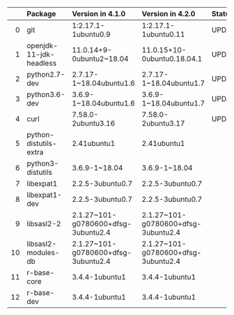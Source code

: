 <!-- markdown-link-check-disable -->

|    | Package                 | Version in 4.1.0                    | Version in 4.2.0                    | Status   |
|---:|:------------------------|:------------------------------------|:------------------------------------|:---------|
|  0 | git                     | 1:2.17.1-1ubuntu0.9                 | 1:2.17.1-1ubuntu0.11                | UPDATED  |
|  1 | openjdk-11-jdk-headless | 11.0.14+9-0ubuntu2~18.04            | 11.0.15+10-0ubuntu0.18.04.1         | UPDATED  |
|  2 | python2.7-dev           | 2.7.17-1~18.04ubuntu1.6             | 2.7.17-1~18.04ubuntu1.7             | UPDATED  |
|  3 | python3.6-dev           | 3.6.9-1~18.04ubuntu1.6              | 3.6.9-1~18.04ubuntu1.7              | UPDATED  |
|  4 | curl                    | 7.58.0-2ubuntu3.16                  | 7.58.0-2ubuntu3.17                  | UPDATED  |
|  5 | python-distutils-extra  | 2.41ubuntu1                         | 2.41ubuntu1                         |          |
|  6 | python3-distutils       | 3.6.9-1~18.04                       | 3.6.9-1~18.04                       |          |
|  7 | libexpat1               | 2.2.5-3ubuntu0.7                    | 2.2.5-3ubuntu0.7                    |          |
|  8 | libexpat1-dev           | 2.2.5-3ubuntu0.7                    | 2.2.5-3ubuntu0.7                    |          |
|  9 | libsasl2-2              | 2.1.27~101-g0780600+dfsg-3ubuntu2.4 | 2.1.27~101-g0780600+dfsg-3ubuntu2.4 |          |
| 10 | libsasl2-modules-db     | 2.1.27~101-g0780600+dfsg-3ubuntu2.4 | 2.1.27~101-g0780600+dfsg-3ubuntu2.4 |          |
| 11 | r-base-core             | 3.4.4-1ubuntu1                      | 3.4.4-1ubuntu1                      |          |
| 12 | r-base-dev              | 3.4.4-1ubuntu1                      | 3.4.4-1ubuntu1                      |          |